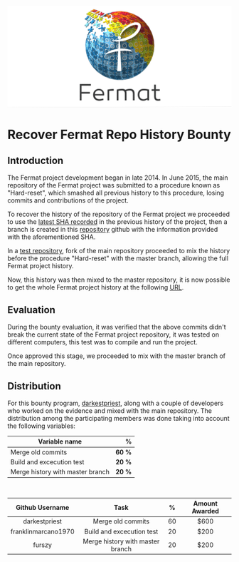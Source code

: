 ![alt text](https://raw.githubusercontent.com/Fermat-ORG/media-kit/master/MediaKit/Logotype/fermat_logo_3D/Fermat_logo_v2_readme_1024x466.png  "Fermat Logo")

# Recover Fermat Repo History Bounty

## Introduction
The Fermat project development began in late 2014. In June 2015, the main repository of the Fermat project was submitted to a procedure known as "Hard-reset", which smashed all previous history to this procedure, losing commits and contributions of the project.

To recover the history of the repository of the Fermat project we proceeded to use the [latest SHA recorded](https://github.com/Fermat-ORG/fermat/tree/1a787b662f3d30cabc7f6fa90cfb736c43336127
) in the previous history of the project, then a branch is created in this [repository](https://github.com/darkestpriest/fermat/tree/history) github with the information provided with the aforementioned SHA.

In a [test repository](https://github.com/darkesthistorian/fermat), fork of the main repository proceeded to mix the history before the procedure "Hard-reset" with the master branch, allowing the full Fermat project history.

Now, this history was then mixed to the master repository, it is now possible to get the whole Fermat project history at the following [URL](https://github.com/Fermat-ORG/fermat/graphs/contributors).
## Evaluation
During the bounty evaluation, it was verified that the above commits didn't break the current state of the Fermat project repository, it was tested on different computers, this test was to compile and run the project.

Once approved this stage, we proceeded to mix with the master branch of the main repository.
## Distribution
For this bounty program, [darkestpriest](https://github.com/darkestpriest/), along with a couple of developers who worked on the evidence and mixed with the main repository. The distribution among the participating members was done taking into account the following variables:
<br>

| Variable name  | % |  
|----|----:|
|Merge old commits      |**60 %**|
|Build and excecution test        |**20 %**|
|Merge history with master branch       |**20 %**|
<br>

| Github Username |Task| % | Amount Awarded |
|:-----------:|:-:|:-:|:---:|
|darkestpriest|Merge old commits|60|$600|
|franklinmarcano1970|Build and excecution test|20|$200|
|furszy|Merge history with master branch|20|$200|
